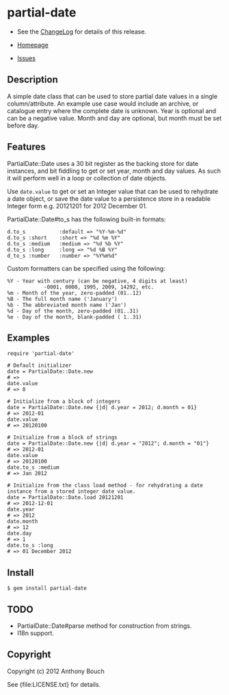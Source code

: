 # partial-date

* See the [ChangeLog](https://github.com/58bits/partial-date/blob/master/ChangeLog.markdown) for details of this release.

* [Homepage](https://github.com/58bits/partial-date#readme)
* [Issues](https://github.com/58bits/partial-date/issues)

## Description

A simple date class that can be used to store partial date values in a single column/attribute. An example use case would include an archive, or catalogue entry where the complete date is unknown. Year is optional and can be a negative value. Month and day are optional, but month must be set before day.

## Features

PartialDate::Date uses a 30 bit register as the backing store for date instances, and bit fiddling to get or set year, month and day values. As such it will perform well in a loop or collection of date objects.

Use `date.value` to get or set an Integer value that can be used to rehydrate a date object, or save the date value to a persistence store in a readable Integer form e.g. 20121201 for 2012 December 01. 

PartialDate::Date#to\_s has the following built-in formats:

    d.to_s           :default => "%Y-%m-%d"  
    d.to_s :short    :short => "%d %m %Y"    
    d.to_s :medium   :medium => "%d %b %Y"   
    d.to_s :long     :long => "%d %B %Y"     
    d_to_s :number   :number => "%Y%m%d"     

Custom formatters can be specified using the following:

    %Y - Year with century (can be negative, 4 digits at least)
                -0001, 0000, 1995, 2009, 14292, etc.
    %m - Month of the year, zero-padded (01..12)
    %B - The full month name ('January')
    %b - The abbreviated month name ('Jan')
    %d - Day of the month, zero-padded (01..31)
    %e - Day of the month, blank-padded ( 1..31)


## Examples

    require 'partial-date' 

    # Default initializer 
    date = PartialDate::Date.new
    # => 
    date.value
    # => 0

    # Initialize from a block of integers
    date = PartialDate::Date.new {|d| d.year = 2012; d.month = 01}
    # => 2012-01
    date.value
    # => 20120100

    # Initialize from a block of strings
    date = PartialDate::Date.new {|d| d.year = "2012"; d.month = "01"}
    # => 2012-01
    date.value
    # => 20120100
    date.to_s :medium
    # => Jan 2012

    # Initialize from the class load method - for rehydrating a date instance from a stored integer date value.
    date = PartialDate::Date.load 20121201
    # => 2012-12-01
    date.year
    # => 2012
    date.month
    # => 12
    date.day
    # => 1
    date.to_s :long
    # => 01 December 2012

## Install

    $ gem install partial-date

## TODO

 * PartialDate::Date#parse method for construction from strings.
 * I18n support.

## Copyright

Copyright (c) 2012 Anthony Bouch

See {file:LICENSE.txt} for details.
